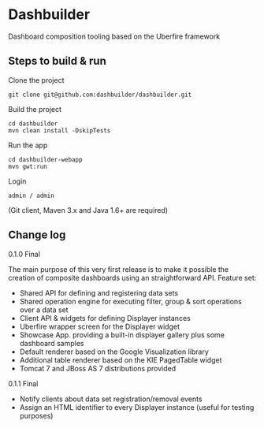Dashbuilder
===========

Dashboard composition tooling based on the Uberfire framework
 
Steps to build & run
---------------------------
 
Clone the project

    git clone git@github.com:dashbuilder/dashbuilder.git
    
Build the project

    cd dashbuilder
    mvn clean install -DskipTests

Run the app

    cd dashbuilder-webapp
    mvn gwt:run

Login

    admin / admin


(Git client, Maven 3.x and Java 1.6+ are required)



Change log
---------------------------


0.1.0 Final

The main purpose of this very first release is to make it possible the creation of
composite dashboards using an straightforward API. Feature set:

* Shared API for defining and registering data sets
* Shared operation engine for executing filter, group & sort operations over a data set
* Client API & widgets for defining Displayer instances
* Uberfire wrapper screen for the Displayer widget
* Showcase App. providing a built-in displayer gallery plus some dashboard samples
* Default renderer based on the Google Visualization library
* Additional table renderer based on the KIE PagedTable widget
* Tomcat 7 and JBoss AS 7 distributions provided

0.1.1 Final

* Notify clients about data set registration/removal events
* Assign an HTML identifier to every Displayer instance (useful for testing purposes)

